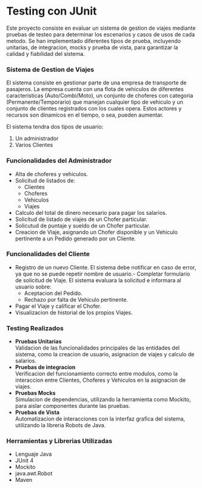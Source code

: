 # Testing con JUnit
Este proyecto consiste en evaluar un sistema de gestion de viajes mediante pruebas de testeo para determinar los escenarios y casos de usos de cada metodo.
Se han implementado diferentes tipos de prueba, incluyendo unitarias, de integracion, mocks y prueba de vista, para garantizar la calidad y fiabilidad del sistema.

### Sistema de Gestion de Viajes

El sistema consiste en gestionar parte de una empresa de transporte de pasajeros. La empresa cuenta con una flota de vehiculos de diferentes
caracteristicas (Auto/Combi/Moto), un conjunto de choferes con categoria (Permanente/Temporario) que manejan cualquier tipo de vehiculo y un conjunto de clientes
registrados con los cuales opera. Estos actores y recursos son dinamicos en el tiempo, o sea, pueden aumentar.

El sistema tendra dos tipos de usuario:
1. Un administrador
2. Varios Clientes

### Funcionalidades del Administrador
- Alta de choferes y vehiculos.
- Solicitud de listados de:<br>
    - Clientes<br>
    - Choferes<br>
    - Vehiculos<br>
    - Viajes<br>
- Calculo del total de dinero necesario para pagar los salarios.
- Solicitud de listado de viajes de un Chofer particular.
- Solicutud de puntaje y sueldo de un Chofer particular.
- Creacion de Viaje, asignando un Chofer disponible y un Vehiculo pertinente a un Pedido generado por un Cliente.

### Funcionalidades del Cliente
- Registro de un nuevo Cliente. El sistema debe notificar en caso de error, ya que no se puede repetir nombre de usuario.- Completar formulario de solicitud de Viaje. El sistema evaluara la solicitud e informara al usuario sobre:<br>
    - Aceptacion del Pedido.<br>
    - Rechazo por falta de Vehiculo pertinente.<br>
- Pagar el Viaje y calificar el Chofer.
- Visualizacion de historial de los propios Viajes.

### Testing Realizados
- <b>Pruebas Unitarias</b><br>
   Validacion de las funcionalidades principales de las entidades del sistema, como la creacion de usuario, asignacion de viajes y calculo de salarios.<br>
- <b>Pruebas de integracion</b><br>
   Verificacion del funcionamiento correcto entre modulos, como la interaccion entre Clientes, Choferes y Vehiculos en la asignacion de viajes.<br>
- <b>Pruebas Mocks</b><br>
   Simulacion de dependencias, utilizando la herramienta como Mockito, para aislar componentes durante las pruebas.<br>
- <b>Pruebas de Vista</b><br>
   Automatizacion de interacciones con la interfaz grafica del sistema, utilizando la libreria Robots de Java.

### Herramientas y Librerias Utilizadas
- Lenguaje Java
- JUnit 4
- Mockito
- java.awt.Robot
- Maven

   
